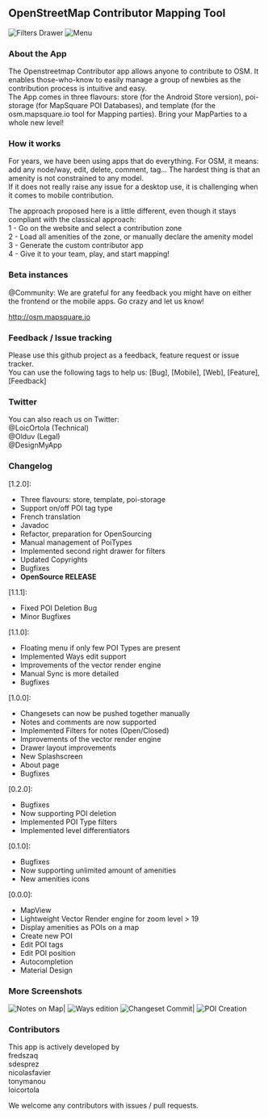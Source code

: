 ## OpenStreetMap Contributor Mapping Tool

![Filters Drawer](/images/drawer.jpg)
![Menu](/images/menu.png)

### About the App
The Openstreetmap Contributor app allows anyone to contribute to OSM. It enables those-who-know to easily manage a group of newbies as the contribution process is intuitive and easy.  
The App comes in three flavours: store (for the Android Store version), poi-storage (for MapSquare POI Databases), and template (for the osm.mapsquare.io tool for Mapping parties).
Bring your MapParties to a whole new level!

### How it works
For years, we have been using apps that do everything. For OSM, it means: add any node/way, edit, delete, comment, tag...
The hardest thing is that an amenity is not constrained to any model.  
If it does not really raise any issue for a desktop use, it is challenging when it comes to mobile contribution.  

The approach proposed here is a little different, even though it stays compliant with the classical approach:  
 1 - Go on the website and select a contribution zone  
 2 - Load all amenities of the zone, or manually declare the amenity model  
 3 - Generate the custom contributor app  
 4 - Give it to your team, play, and start mapping!  

### Beta instances
@Community: We are grateful for any feedback you might have on either the frontend or the mobile apps. Go crazy and let us know!

http://osm.mapsquare.io

### Feedback / Issue tracking
Please use this github project as a feedback, feature request or issue tracker.  
You can use the following tags to help us: [Bug], [Mobile], [Web], [Feature], [Feedback]

### Twitter
You can also reach us on Twitter:  
@LoicOrtola  (Technical)  
@Olduv  (Legal)  
@DesignMyApp   

### Changelog

[1.2.0]:
 - Three flavours: store, template, poi-storage
 - Support on/off POI tag type
 - French translation
 - Javadoc
 - Refactor, preparation for OpenSourcing
 - Manual management of PoiTypes
 - Implemented second right drawer for filters
 - Updated Copyrights
 - Bugfixes
 - **OpenSource RELEASE**

[1.1.1]:
 - Fixed POI Deletion Bug
 - Minor Bugfixes

[1.1.0]:
 - Floating menu if only few POI Types are present  
 - Implemented Ways edit support
 - Improvements of the vector render engine  
 - Manual Sync is more detailed
 - Bugfixes

[1.0.0]:
 - Changesets can now be pushed together manually  
 - Notes and comments are now supported  
 - Implemented Filters for notes (Open/Closed)  
 - Improvements of the vector render engine  
 - Drawer layout improvements  
 - New Splashscreen  
 - About page  
 - Bugfixes

[0.2.0]:  
 - Bugfixes
 - Now supporting POI deletion
 - Implemented POI Type filters
 - Implemented level differentiators

[0.1.0]:  
 - Bugfixes
 - Now supporting unlimited amount of amenities
 - New amenities icons
 
[0.0.0]:
 - MapView
 - Lightweight Vector Render engine for zoom level > 19
 - Display amenities as POIs on a map
 - Create new POI
 - Edit POI tags
 - Edit POI position
 - Autocompletion
 - Material Design



### More Screenshots
![Notes on Map](/images/note.png)|
![Ways edition](/images/ways.png)
![Changeset Commit](/images/changeset.jpg)| 
![POI Creation](/images/note_discussion.jpg) 

### Contributors
This app is actively developed by  
fredszaq  
sdesprez  
nicolasfavier  
tonymanou  
loicortola  

We welcome any contributors with issues / pull requests.
